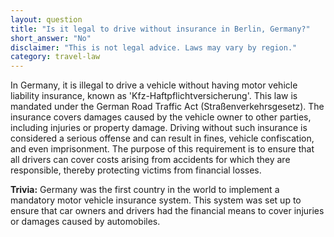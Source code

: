 ```yaml
---
layout: question
title: "Is it legal to drive without insurance in Berlin, Germany?"
short_answer: "No"
disclaimer: "This is not legal advice. Laws may vary by region."
category: travel-law
---
```

In Germany, it is illegal to drive a vehicle without having motor vehicle liability insurance, known as 'Kfz-Haftpflichtversicherung'. This law is mandated under the German Road Traffic Act (Straßenverkehrsgesetz). The insurance covers damages caused by the vehicle owner to other parties, including injuries or property damage. Driving without such insurance is considered a serious offense and can result in fines, vehicle confiscation, and even imprisonment. The purpose of this requirement is to ensure that all drivers can cover costs arising from accidents for which they are responsible, thereby protecting victims from financial losses.

**Trivia:** Germany was the first country in the world to implement a mandatory motor vehicle insurance system. This system was set up to ensure that car owners and drivers had the financial means to cover injuries or damages caused by automobiles.
